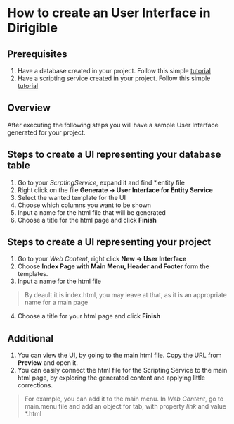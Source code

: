 # How to create an User Interface in Dirigible
## Prerequisites
1. Have a database created in your project. Follow this simple [tutorial](https://github.com/dirigiblelabs/curriculum/blob/master/IvetaChampoeva/Documentation/Basic%20Steps/Dirigible%20Basics%20-%20Create%20Database.md)
2. Have a scripting service created in your project. Follow this simple [tutorial](https://github.com/dirigiblelabs/curriculum/blob/master/IvetaChampoeva/Documentation/Basic%20Steps/Dirigible%20Basics%20-%20Create%20Scripting%20Service.md)
## Overview
After executing the following steps you will have a sample User Interface generated for your project.
## Steps to create a UI representing your database table
1. Go to your *ScrptingService*, expand it and find \*.entity file
2. Right click on the file **Generate -> User Interface for Entity Service**
3. Select the wanted template for the UI
4. Choose which columns you want to be shown
5. Input a name for the html file that will be generated
6. Choose a title for the html page and click **Finish**
## Steps to create a UI representing your project
1. Go to your *Web Content*, right click **New -> User Interface**
2. Choose **Index Page with Main Menu, Header and Footer** form the templates.
3. Input a name for the html file
> By deault it is index.html, you may leave at that, as it is an appropriate name for a main page
4. Choose a title for your html page and click **Finish**
## Additional
1. You can view the UI, by going to the main html file. Copy the URL from **Preview** and open it.
2. You can easily connect the html file for the Scripting Service to the main html page, by exploring the generated content and applying little corrections.
> For example, you can add it to the main menu. In *Web Content*, go to main.menu file and add an object for tab, with property *link* and value \*.html
